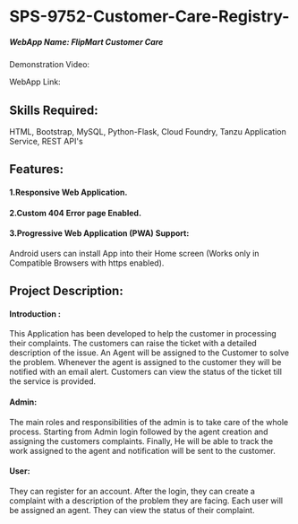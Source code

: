# SPS-9752-Customer-Care-Registry-
##### WebApp Name: FlipMart Customer Care

Demonstration Video:


WebApp Link:



## Skills Required:
HTML, Bootstrap, MySQL, Python-Flask, Cloud Foundry, Tanzu Application Service, REST API's

## Features:
#### 1.Responsive Web Application.
#### 2.Custom 404 Error page Enabled.
#### 3.Progressive Web Application (PWA) Support:
  Android users can install App into their Home screen (Works only in Compatible Browsers with https enabled).

## Project Description:

#### Introduction :
This Application has been developed to help the customer in processing their complaints. The customers can raise the ticket with a 
detailed description of the issue. An Agent will be assigned to the Customer to solve the problem. Whenever the agent is assigned 
to the customer they will be notified with an email alert. Customers can view the status of the ticket till the service is provided.

#### Admin: 
The main roles and responsibilities of the admin is to take care of the whole process. Starting from Admin login followed by 
the agent creation and assigning the customers complaints. Finally, He will be able to track the work assigned to the agent and 
notification will be sent to the customer.

#### User: 
They can register for an account. After the login, they can create a complaint with a description of the problem they are 
facing. Each user will be assigned an agent. They can view the status of their complaint.
